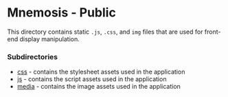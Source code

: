 # **Mnemosis - Public**

This directory contains static `.js`, `.css`, and `img` files that are used for front-end display manipulation.

### **Subdirectories**

- [css](https://github.com/ccapdev1920T2/s12g10/tree/Phase_3/public/css) - contains the stylesheet assets used in the application
- [js](https://github.com/ccapdev1920T2/s12g10/tree/Phase_3/public/js) - contains the script assets used in the application
- [media](https://github.com/ccapdev1920T2/s12g10/tree/Phase_3/public/media) - contains the image assets used in the application


